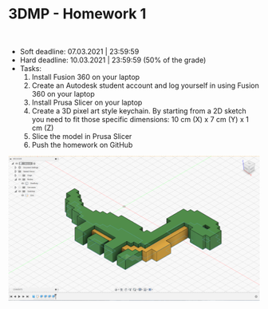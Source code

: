 # 3DMP - Homework 1
<br>

* Soft deadline: 07.03.2021 | 23:59:59
* Hard deadline: 10.03.2021 | 23:59:59 (50% of the grade) 
* Tasks:
  1. Install Fusion 360 on your laptop
  2. Create an Autodesk student account and log yourself in using Fusion 360 on your laptop
  3. Install Prusa Slicer on your laptop
  4. Create a 3D pixel art style keychain. By starting from a 2D sketch you need to fit those specific dimensions: 10 cm (X) x 7 cm (Y) x 1 cm (Z)
  5. Slice the model in Prusa Slicer
  6. Push the homework on GitHub

![homework1-dino](img/dino.png)